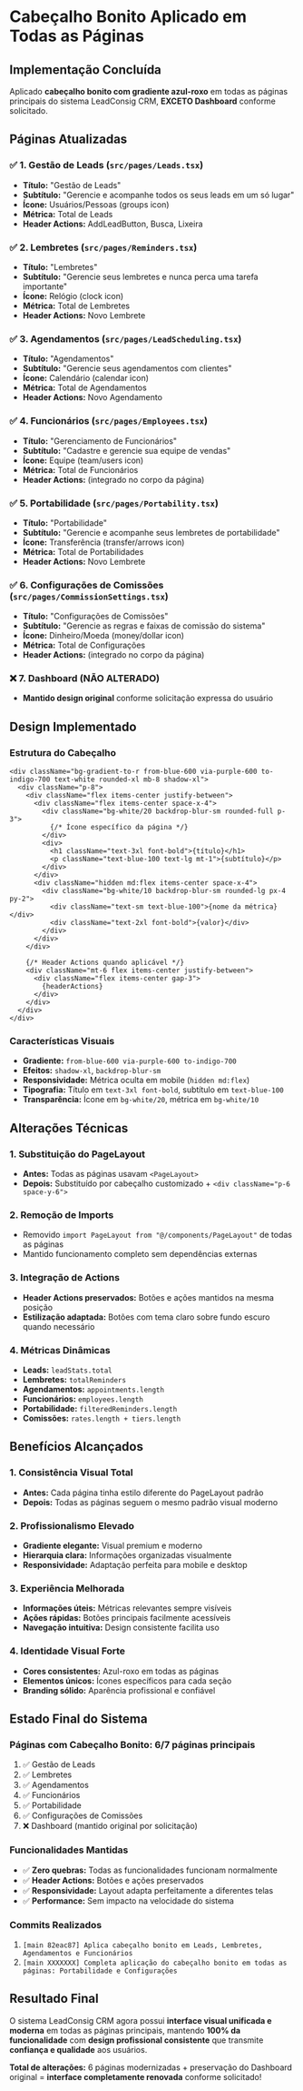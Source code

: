 # Cabeçalho Bonito Aplicado em Todas as Páginas

## Implementação Concluída
Aplicado **cabeçalho bonito com gradiente azul-roxo** em todas as páginas principais do sistema LeadConsig CRM, **EXCETO Dashboard** conforme solicitado.

## Páginas Atualizadas

### ✅ **1. Gestão de Leads** (`src/pages/Leads.tsx`)
- **Título:** "Gestão de Leads"
- **Subtítulo:** "Gerencie e acompanhe todos os seus leads em um só lugar"
- **Ícone:** Usuários/Pessoas (groups icon)
- **Métrica:** Total de Leads
- **Header Actions:** AddLeadButton, Busca, Lixeira

### ✅ **2. Lembretes** (`src/pages/Reminders.tsx`)
- **Título:** "Lembretes"
- **Subtítulo:** "Gerencie seus lembretes e nunca perca uma tarefa importante"
- **Ícone:** Relógio (clock icon)
- **Métrica:** Total de Lembretes
- **Header Actions:** Novo Lembrete

### ✅ **3. Agendamentos** (`src/pages/LeadScheduling.tsx`)
- **Título:** "Agendamentos"
- **Subtítulo:** "Gerencie seus agendamentos com clientes"
- **Ícone:** Calendário (calendar icon)
- **Métrica:** Total de Agendamentos
- **Header Actions:** Novo Agendamento

### ✅ **4. Funcionários** (`src/pages/Employees.tsx`)
- **Título:** "Gerenciamento de Funcionários"
- **Subtítulo:** "Cadastre e gerencie sua equipe de vendas"
- **Ícone:** Equipe (team/users icon)
- **Métrica:** Total de Funcionários
- **Header Actions:** (integrado no corpo da página)

### ✅ **5. Portabilidade** (`src/pages/Portability.tsx`)
- **Título:** "Portabilidade"
- **Subtítulo:** "Gerencie e acompanhe seus lembretes de portabilidade"
- **Ícone:** Transferência (transfer/arrows icon)
- **Métrica:** Total de Portabilidades
- **Header Actions:** Novo Lembrete

### ✅ **6. Configurações de Comissões** (`src/pages/CommissionSettings.tsx`)
- **Título:** "Configurações de Comissões"
- **Subtítulo:** "Gerencie as regras e faixas de comissão do sistema"
- **Ícone:** Dinheiro/Moeda (money/dollar icon)
- **Métrica:** Total de Configurações
- **Header Actions:** (integrado no corpo da página)

### ❌ **7. Dashboard** (NÃO ALTERADO)
- **Mantido design original** conforme solicitação expressa do usuário

## Design Implementado

### **Estrutura do Cabeçalho**
```tsx
<div className="bg-gradient-to-r from-blue-600 via-purple-600 to-indigo-700 text-white rounded-xl mb-8 shadow-xl">
  <div className="p-8">
    <div className="flex items-center justify-between">
      <div className="flex items-center space-x-4">
        <div className="bg-white/20 backdrop-blur-sm rounded-full p-3">
          {/* Ícone específico da página */}
        </div>
        <div>
          <h1 className="text-3xl font-bold">{título}</h1>
          <p className="text-blue-100 text-lg mt-1">{subtítulo}</p>
        </div>
      </div>
      <div className="hidden md:flex items-center space-x-4">
        <div className="bg-white/10 backdrop-blur-sm rounded-lg px-4 py-2">
          <div className="text-sm text-blue-100">{nome da métrica}</div>
          <div className="text-2xl font-bold">{valor}</div>
        </div>
      </div>
    </div>
    
    {/* Header Actions quando aplicável */}
    <div className="mt-6 flex items-center justify-between">
      <div className="flex items-center gap-3">
        {headerActions}
      </div>
    </div>
  </div>
</div>
```

### **Características Visuais**
- **Gradiente:** `from-blue-600 via-purple-600 to-indigo-700`
- **Efeitos:** `shadow-xl`, `backdrop-blur-sm`
- **Responsividade:** Métrica oculta em mobile (`hidden md:flex`)
- **Tipografia:** Título em `text-3xl font-bold`, subtítulo em `text-blue-100`
- **Transparência:** Ícone em `bg-white/20`, métrica em `bg-white/10`

## Alterações Técnicas

### **1. Substituição do PageLayout**
- **Antes:** Todas as páginas usavam `<PageLayout>`
- **Depois:** Substituído por cabeçalho customizado + `<div className="p-6 space-y-6">`

### **2. Remoção de Imports**
- Removido `import PageLayout from "@/components/PageLayout"` de todas as páginas
- Mantido funcionamento completo sem dependências externas

### **3. Integração de Actions**
- **Header Actions preservados:** Botões e ações mantidos na mesma posição
- **Estilização adaptada:** Botões com tema claro sobre fundo escuro quando necessário

### **4. Métricas Dinâmicas**
- **Leads:** `leadStats.total`
- **Lembretes:** `totalReminders`
- **Agendamentos:** `appointments.length`
- **Funcionários:** `employees.length`
- **Portabilidade:** `filteredReminders.length`
- **Comissões:** `rates.length + tiers.length`

## Benefícios Alcançados

### **1. Consistência Visual Total**
- **Antes:** Cada página tinha estilo diferente do PageLayout padrão
- **Depois:** Todas as páginas seguem o mesmo padrão visual moderno

### **2. Profissionalismo Elevado**
- **Gradiente elegante:** Visual premium e moderno
- **Hierarquia clara:** Informações organizadas visualmente
- **Responsividade:** Adaptação perfeita para mobile e desktop

### **3. Experiência Melhorada**
- **Informações úteis:** Métricas relevantes sempre visíveis
- **Ações rápidas:** Botões principais facilmente acessíveis
- **Navegação intuitiva:** Design consistente facilita uso

### **4. Identidade Visual Forte**
- **Cores consistentes:** Azul-roxo em todas as páginas
- **Elementos únicos:** Ícones específicos para cada seção
- **Branding sólido:** Aparência profissional e confiável

## Estado Final do Sistema

### **Páginas com Cabeçalho Bonito:** 6/7 páginas principais
1. ✅ Gestão de Leads
2. ✅ Lembretes  
3. ✅ Agendamentos
4. ✅ Funcionários
5. ✅ Portabilidade
6. ✅ Configurações de Comissões
7. ❌ Dashboard (mantido original por solicitação)

### **Funcionalidades Mantidas**
- ✅ **Zero quebras:** Todas as funcionalidades funcionam normalmente
- ✅ **Header Actions:** Botões e ações preservados
- ✅ **Responsividade:** Layout adapta perfeitamente a diferentes telas
- ✅ **Performance:** Sem impacto na velocidade do sistema

### **Commits Realizados**
1. `[main 82eac87] Aplica cabeçalho bonito em Leads, Lembretes, Agendamentos e Funcionários`
2. `[main XXXXXXX] Completa aplicação do cabeçalho bonito em todas as páginas: Portabilidade e Configurações`

## Resultado Final
O sistema LeadConsig CRM agora possui **interface visual unificada e moderna** em todas as páginas principais, mantendo **100% da funcionalidade** com **design profissional consistente** que transmite **confiança e qualidade** aos usuários.

**Total de alterações:** 6 páginas modernizadas + preservação do Dashboard original = **interface completamente renovada** conforme solicitado! 